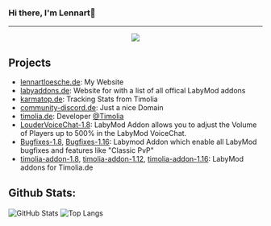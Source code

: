 ### Hi there, I'm Lennart👋

---

<div align="center">
  <a href="https://discord.com/users/398101340322136075" >
    <img src="https://lanyard-profile-readme.vercel.app/api/398101340322136075"  />
  </a>
</div>

## Projects

* [lennartloesche.de](https://lennartloesche.de): My Website
* [labyaddons.de](https://labyaddons.de/): Website for with a list of all offical LabyMod addons
* [karmatop.de](https://karmatop.de/): Tracking Stats from Timolia
* [community-discord.de](https://community-discord.de/): Just a nice Domain
* [timolia.de](https://timolia.de/): Developer [@Timolia](https://howto.timolia.de/team/members/#l3nnart_)
* [LouderVoiceChat-1.8](https://github.com/l3nnartt/LouderVoiceChat-1.8): LabyMod Addon allows you to adjust the Volume of Players up to 500% in the LabyMod VoiceChat.
* [Bugfixes-1.8](https://github.com/l3nnartt/Bugfixes-1.8), [Bugfixes-1.16](https://github.com/l3nnartt/Bugfixes-1.16): Labymod Addon which enable all LabyMod bugfixes and features like "Classic PvP"
* [timolia-addon-1.8](https://github.com/l3nnartt/timolia-addon-1.8), [timolia-addon-1.12](https://github.com/l3nnartt/timolia-addon-1.12), [timolia-addon-1.16](https://github.com/l3nnartt/timolia-addon-1.16): LabyMod addons for Timolia.de

## Github Stats:

<img align="center" alt="GitHub Stats" src="https://github-readme-stats.vercel.app/api?username=l3nnartt&count_private=true&show_icons=true&theme=dark&include_all_commits=true&hide_title=true" />
<img align="center" alt="Top Langs" src="https://github-readme-stats.vercel.app/api/top-langs/?username=l3nnartt&layout=compact&theme=dark&langs_count=10" />
